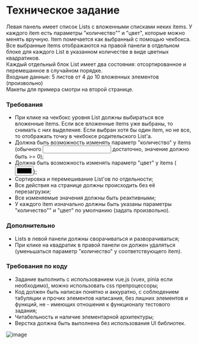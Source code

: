 # Техническое задание  

Левая панель имеет список Lists с вложенными списками неких items. У каждого item есть параметры "количество"" и "цвет", которые можно менять вручную. Item помечается как выбранный с помощью чекбокса.  
Все выбранные items отображаются на правой панели в отдельном блоке для каждого List в указанном количестве в виде цветных квадратиков.  
Каждый отдельный блок List имеет два состояния: отсортированное и перемешанное в случайном порядке.  
Входные данные: 5 листов от 4 до 10 вложенных элементов (произвольно)  
Макеты для примера смотри на второй странице.  
 
### Требования  
- При клике на чекбокс уровня List должны выбираться все вложенные items. Если все вложенные items уже выбраны, то снимать с них выделение. Если выбран хотя бы один item, но не все, то отображать точку в чекбоксе родительского List'a.  
- Должна быть возможность изменять параметр "количество" у items (обычного <input> достаточно, значение должно быть >= 0);  
- Должна быть возможность изменять параметр "цвет" у items (<input type="color">);  
- Сортировка и перемешивание List'ов по отдельности;  
- Все действия на странице должны происходить без её перезагрузки;  
- Все изменяемые значения должны быть реактивными;  
- У каждого item изначально должны быть указаны параметры "количество"" и "цвет" по умолчанию (задать произвольно).  
 
### Дополнительно  
- Lists в левой панели должны сворачиваться и разворачиваться;  
- При клике на квадратик в правой панели он должен удаляться (уменьшаться параметр "количество" у соответствующего item).  

### Требования по коду  
- Задание выполнить с использованием vue.js (vuex, pinia если необходимо), можно использовать css препроцессоры;  
- Код должен быть написан понятно и аккуратно, с соблюдением табуляции и прочих элементов написания, без лишних элементов и функций, не - имеющих отношения к функционалу тестового задания;  
- Читабельность и наличие элементарной архитектуры;  
- Верстка должна быть выполнена без использования UI библиотек.

![image](https://github.com/PaulRomanov/adda_test/assets/60575337/20a933c2-5646-4c08-a4bc-d899893146a0)
